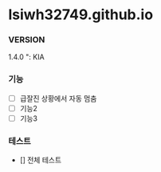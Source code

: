 # lsiwh32749.github.io

### VERSION
 1.4.0 ": KIA

### 기능
- [ ] 급잘진 상황에서 자동 멈춤
- [ ] 기능2
- [ ] 기능3

### 테스트
- [] 전체 테스트
